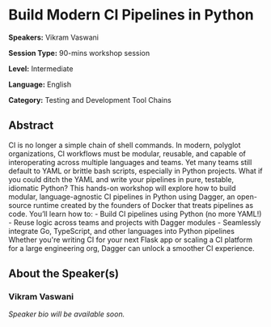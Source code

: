 # Build Modern CI Pipelines in Python

**Speakers:** Vikram Vaswani

**Session Type:** 90-mins workshop session

**Level:** Intermediate

**Language:** English

**Category:** Testing and Development Tool Chains

## Abstract

CI is no longer a simple chain of shell commands. In modern, polyglot organizations, CI workflows must be modular, reusable, and capable of interoperating across multiple languages and teams. Yet many teams still default to YAML or brittle bash scripts, especially in Python projects. What if you could ditch the YAML and write your pipelines in pure, testable, idiomatic Python? This hands-on workshop will explore how to build modular, language-agnostic CI pipelines in Python using Dagger, an open-source runtime created by the founders of Docker that treats pipelines as code. You’ll learn how to: - Build CI pipelines using Python (no more YAML!) - Reuse logic across teams and projects with Dagger modules - Seamlessly integrate Go, TypeScript, and other languages into Python pipelines Whether you're writing CI for your next Flask app or scaling a CI platform for a large engineering org, Dagger can unlock a smoother CI experience.


## About the Speaker(s)

### Vikram Vaswani

*Speaker bio will be available soon.*

